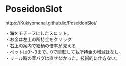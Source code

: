 # PoseidonSlot  
https://Kukiyomenai.github.io/PoseidonSlot/  
  
・海をモチーフにしたスロット。  
・お金は左上の所持金をクリック  
・右上の案内で絵柄の倍率が見える  
・ベットは0～3まで。0で回転しても所持金の増減はなし。  
・リール時の音バグは直せなかった。技術的に仕方ない。  

